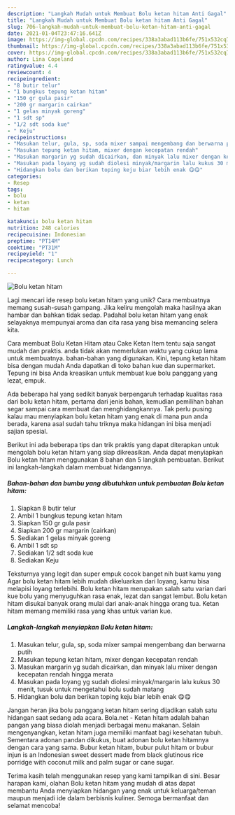 ```yaml
---
description: "Langkah Mudah untuk Membuat Bolu ketan hitam Anti Gagal"
title: "Langkah Mudah untuk Membuat Bolu ketan hitam Anti Gagal"
slug: 706-langkah-mudah-untuk-membuat-bolu-ketan-hitam-anti-gagal
date: 2021-01-04T23:47:16.641Z
image: https://img-global.cpcdn.com/recipes/338a3abad113b6fe/751x532cq70/bolu-ketan-hitam-foto-resep-utama.jpg
thumbnail: https://img-global.cpcdn.com/recipes/338a3abad113b6fe/751x532cq70/bolu-ketan-hitam-foto-resep-utama.jpg
cover: https://img-global.cpcdn.com/recipes/338a3abad113b6fe/751x532cq70/bolu-ketan-hitam-foto-resep-utama.jpg
author: Lina Copeland
ratingvalue: 4.4
reviewcount: 4
recipeingredient:
- "8 butir telur"
- "1 bungkus tepung ketan hitam"
- "150 gr gula pasir"
- "200 gr margarin cairkan"
- "1 gelas minyak goreng"
- "1 sdt sp"
- "1/2 sdt soda kue"
- " Keju"
recipeinstructions:
- "Masukan telur, gula, sp, soda mixer sampai mengembang dan berwarna putih"
- "Masukan tepung ketan hitam, mixer dengan kecepatan rendah"
- "Masukan margarin yg sudah dicairkan, dan minyak lalu mixer dengan kecepatan rendah hingga merata"
- "Masukan pada loyang yg sudah diolesi minyak/margarin lalu kukus 30 menit, tusuk untuk mengetahui bolu sudah matang"
- "Hidangkan bolu dan berikan toping keju biar lebih enak 😋😋"
categories:
- Resep
tags:
- bolu
- ketan
- hitam

katakunci: bolu ketan hitam 
nutrition: 248 calories
recipecuisine: Indonesian
preptime: "PT14M"
cooktime: "PT31M"
recipeyield: "1"
recipecategory: Lunch

---
```



![Bolu ketan hitam](https://img-global.cpcdn.com/recipes/338a3abad113b6fe/751x532cq70/bolu-ketan-hitam-foto-resep-utama.jpg)

Lagi mencari ide resep bolu ketan hitam yang unik? Cara membuatnya memang susah-susah gampang. Jika keliru mengolah maka hasilnya akan hambar dan bahkan tidak sedap. Padahal bolu ketan hitam yang enak selayaknya mempunyai aroma dan cita rasa yang bisa memancing selera kita.

Cara membuat Bolu Ketan Hitam atau Cake Ketan Item tentu saja sangat mudah dan praktis. anda tidak akan memerlukan waktu yang cukup lama untuk membuatnya. bahan-bahan yang digunakan. Kini, tepung ketan hitam bisa dengan mudah Anda dapatkan di toko bahan kue dan supermarket. Tepung ini bisa Anda kreasikan untuk membuat kue bolu panggang yang lezat, empuk.

Ada beberapa hal yang sedikit banyak berpengaruh terhadap kualitas rasa dari bolu ketan hitam, pertama dari jenis bahan, kemudian pemilihan bahan segar sampai cara membuat dan menghidangkannya. Tak perlu pusing kalau mau menyiapkan bolu ketan hitam yang enak di mana pun anda berada, karena asal sudah tahu triknya maka hidangan ini bisa menjadi sajian spesial.


Berikut ini ada beberapa tips dan trik praktis yang dapat diterapkan untuk mengolah bolu ketan hitam yang siap dikreasikan. Anda dapat menyiapkan Bolu ketan hitam menggunakan 8 bahan dan 5 langkah pembuatan. Berikut ini langkah-langkah dalam membuat hidangannya.

<!--inarticleads1-->

##### Bahan-bahan dan bumbu yang dibutuhkan untuk pembuatan Bolu ketan hitam:

1. Siapkan 8 butir telur
1. Ambil 1 bungkus tepung ketan hitam
1. Siapkan 150 gr gula pasir
1. Siapkan 200 gr margarin (cairkan)
1. Sediakan 1 gelas minyak goreng
1. Ambil 1 sdt sp
1. Sediakan 1/2 sdt soda kue
1. Sediakan  Keju


Teksturnya yang legit dan super empuk cocok banget nih buat kamu yang Agar bolu ketan hitam lebih mudah dikeluarkan dari loyang, kamu bisa melapisi loyang terlebihi. Bolu ketan hitam merupakan salah satu varian dari kue bolu yang menyuguhkan rasa enak, lezat dan sangat lembut. Bolu ketan hitam disukai banyak orang mulai dari anak-anak hingga orang tua. Ketan hitam memang memiliki rasa yang khas untuk varian kue. 

<!--inarticleads2-->

##### Langkah-langkah menyiapkan Bolu ketan hitam:

1. Masukan telur, gula, sp, soda mixer sampai mengembang dan berwarna putih
1. Masukan tepung ketan hitam, mixer dengan kecepatan rendah
1. Masukan margarin yg sudah dicairkan, dan minyak lalu mixer dengan kecepatan rendah hingga merata
1. Masukan pada loyang yg sudah diolesi minyak/margarin lalu kukus 30 menit, tusuk untuk mengetahui bolu sudah matang
1. Hidangkan bolu dan berikan toping keju biar lebih enak 😋😋


Jangan heran jika bolu panggang ketan hitam sering dijadikan salah satu hidangan saat sedang ada acara. Bola.net - Ketan hitam adalah bahan pangan yang biasa diolah menjadi berbagai menu makanan. Selain mengenyangkan, ketan hitam juga memiliki manfaat bagi kesehatan tubuh. Sementara adonan pandan dikukus, buat adonan bolu ketan hitamnya dengan cara yang sama. Bubur ketan hitam, bubur pulut hitam or bubur injun is an Indonesian sweet dessert made from black glutinous rice porridge with coconut milk and palm sugar or cane sugar. 

Terima kasih telah menggunakan resep yang kami tampilkan di sini. Besar harapan kami, olahan Bolu ketan hitam yang mudah di atas dapat membantu Anda menyiapkan hidangan yang enak untuk keluarga/teman maupun menjadi ide dalam berbisnis kuliner. Semoga bermanfaat dan selamat mencoba!
